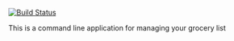 [![Build Status](https://travis-ci.org/ChicoState/MyGroceries.svg?branch=master)](https://travis-ci.org/sroes/MyGroceries)

This is a command line application for managing your grocery list
